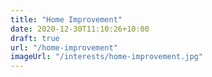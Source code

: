 ```yaml
---
title: "Home Improvement"
date: 2020-12-30T11:10:26+10:00
draft: true
url: "/home-improvement"
imageUrl: "/interests/home-improvement.jpg"
---
```

